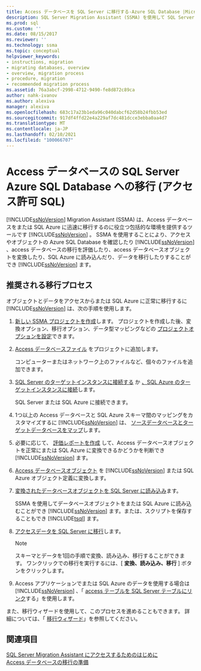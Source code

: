 ```yaml
---
title: Access データベースを SQL Server に移行する-Azure SQL Database |Microsoft Docs
description: SQL Server Migration Assistant (SSMA) を使用して SQL Server または Azure SQL Database にアクセスデータベースを移行するには、この推奨プロセスを使用します。
ms.prod: sql
ms.custom: ''
ms.date: 08/15/2017
ms.reviewer: ''
ms.technology: ssma
ms.topic: conceptual
helpviewer_keywords:
- instructions, migration
- migrating databases, overview
- overview, migration process
- procedure, migration
- recommended migration process
ms.assetid: 76a3abcf-2998-4712-9490-fe8d872c89ca
author: nahk-ivanov
ms.author: alexiva
manager: alexiva
ms.openlocfilehash: 683c17a23b1eda96c040dabcf62d58b24fbb53ed
ms.sourcegitcommit: 917df4ffd22e4a229af7dc481dcce3ebba0aa4d7
ms.translationtype: MT
ms.contentlocale: ja-JP
ms.lasthandoff: 02/10/2021
ms.locfileid: "100066707"
---
```

# <a name="migrating-access-databases-to-sql-server---azure-sql-database-accesstosql"></a>Access データベースの SQL Server Azure SQL Database への移行 (アクセス許可 SQL)
[!INCLUDE[ssNoVersion](../../includes/ssnoversion-md.md)] Migration Assistant (SSMA) は、Access データベースをまたは SQL Azure に迅速に移行するのに役立つ包括的な環境を提供するツールです [!INCLUDE[ssNoVersion](../../includes/ssnoversion-md.md)] 。 SSMA を使用することにより、アクセスやオブジェクトの Azure SQL Database を確認したり [!INCLUDE[ssNoVersion](../../includes/ssnoversion-md.md)] 、access データベースの移行を評価したり、access データベースオブジェクトを変換したり、SQL Azure に読み込んだり、データを移行したりすることができ [!INCLUDE[ssNoVersion](../../includes/ssnoversion-md.md)] ます。  
  
## <a name="recommended-migration-process"></a>推奨される移行プロセス  
オブジェクトとデータをアクセスからまたは SQL Azure に正常に移行するに [!INCLUDE[ssNoVersion](../../includes/ssnoversion-md.md)] は、次の手順を使用します。  
  
1.  [新しい SSMA プロジェクトを作成](creating-and-managing-projects-accesstosql.md)します。 プロジェクトを作成した後、変換オプション、移行オプション、データ型マッピングなどの [プロジェクトオプションを設定](setting-conversion-and-migration-options-accesstosql.md)できます。  
  
2.  [Access データベースファイル](adding-and-removing-access-database-files-accesstosql.md) をプロジェクトに追加します。  
  
    コンピューターまたはネットワーク上のファイルなど、個々のファイルを追加できます。  
  
3.  [SQL Server のターゲットインスタンスに接続する](connecting-to-sql-server-accesstosql.md) か [、SQL Azure のターゲットインスタンスに接続](connecting-to-azure-sql-db-accesstosql.md)します。  
  
    SQL Server または SQL Azure に接続できます。  
  
4.  1つ以上の Access データベースと SQL Azure スキーマ間のマッピングをカスタマイズするに [!INCLUDE[ssNoVersion](../../includes/ssnoversion-md.md)] は、  [ソースデータベースとターゲットデータベースをマップ](mapping-source-and-target-databases-accesstosql.md)します。  
  
5.  必要に応じて、 [評価レポートを作成](assessing-access-database-objects-for-conversion-accesstosql.md) して、Access データベースオブジェクトを正常にまたは SQL Azure に変換できるかどうかを判断でき [!INCLUDE[ssNoVersion](../../includes/ssnoversion-md.md)] ます。  
  
6.  [Access データベースオブジェクト](converting-access-database-objects-accesstosql.md) を [!INCLUDE[ssNoVersion](../../includes/ssnoversion-md.md)] または SQL Azure オブジェクト定義に変換します。  
  
7.  [変換されたデータベースオブジェクトを SQL Server に読み込み](loading-converted-database-objects-into-sql-server-accesstosql.md)ます。  
  
    SSMA を使用してデータベースオブジェクトをまたは SQL Azure に読み込むことができ [!INCLUDE[ssNoVersion](../../includes/ssnoversion-md.md)] ます。または、スクリプトを保存することもでき [!INCLUDE[tsql](../../includes/tsql-md.md)] ます。  
  
8.  [アクセスデータを SQL Server に移行](migrating-access-data-into-sql-server-azure-sql-db-accesstosql.md)します。  
  
    > [!NOTE]  
    > スキーマとデータを1回の手順で変換、読み込み、移行することができます。 ワンクリックでの移行を実行するには、[ **変換、読み込み、移行** ] ボタンをクリックします。  
  
9. Access アプリケーションでまたは SQL Azure のデータを使用する場合は [!INCLUDE[ssNoVersion](../../includes/ssnoversion-md.md)] 、「 [access テーブルを SQL Server テーブルにリンク](linking-access-applications-to-sql-server-azure-sql-db-accesstosql.md)する」を使用します。  
  
また、移行ウィザードを使用して、このプロセスを進めることもできます。 詳細については、「 [移行ウィザード](migration-wizard-accesstosql.md)」を参照してください。  
  
## <a name="see-also"></a>関連項目  
[SQL Server Migration Assistant にアクセスするためのはじめに](getting-started-with-sql-server-migration-assistant-for-access-accesstosql.md)  
[Access データベースの移行の準備](preparing-access-databases-for-migration-accesstosql.md)
